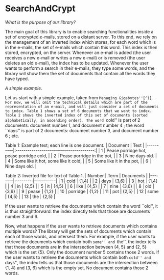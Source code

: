 # SearchAndCrypt

*What is the purpose of our library?*

The main goal of this library is to enable searching functionalities inside a
set of encrypted e-mails, stored on a distant server. To this end, we rely on
the management of an inverted index which stores, for each word which is in the
e-mails, the set of e-mails which contain this word. This index is then stored,
encrypted, on the server. Whenever an e-mail is added (the user receives a new
e-mail or writes a new e-mail) or is removed (the user deletes an old e-mail),
the index has to be updated. Whenever the user wants to perform a search in
their e-mails, they type some words, and the library will show them the set of
documents that contain all the words they have typed.


*A simple example.*

Let us start with a simple example, taken from ``Managing Gigabytes''[^1]. For
now, we will omit the technical details which are part of the
representation of an e-mail, and will just consider a set of documents to
index. Table 1 shows a set of 6 documents that we want
to index. Table 2 shows the inverted index of this set
of documents (sorted alphabetically, in ascending order). The word ``cold'' is
part of 2 documents: document number 1, and document number 4 ; the word
``days'' is part of 2 documents: document number 3, and document number 6 ;
etc.

Table 1: Example text; each line is one document.
| Document |                    Text                  |
|----------|:----------------------------------------:|
|     1    | Pease porridge hot, pease porridge cold, |
|     2    | Pease porridge in the pot,               |
|     3    | Nine days old.                           |
|     4    | Some like it hot, some like it cold,     |
|     5    | Some like it in the pot,                 |
|     6    | Nine days old.                           |


Table 2: Inverted file for text of Table 1.
| Number |   Term   | Documents |
|--------|:--------:|-----------|
|    1   | cold     | {1,4}     |
|    2   | days     | {3,6}     |
|    3   | hot      | {1,4}     |
|    4   | in       | {2,5}     |
|    5   | it       | {4,5}     |
|    6   | like     | {4,5}     |
|    7   | nine     | {3,6}     |
|    8   | old      | {3,6}     |
|    9   | pease    | {1,2}     |
|   10   | porridge | {1,2}     |
|   11   | pot      | {2,5}     |
|   12   | some     | {4,5}     |
|   13   | the      | {2,5}     |

If the user wants to retrieve the documents which contain the word ``old'', it
is thus straightforward: the index directly tells that those are documents
number 3 and 6.

Now, what happens if the user wants to retrieve documents which contains
multiple words? The library will get the sets of documents which contain each
of those words, and intersect them. For example, if the user wants to retrieve
the documents which contain both ``some'' and ``the'', the index tells that
those documents are in the intersection between {4, 5} and {2, 5} which
is the set {5}. Only the document number 5 contains those 2 words.
If the user wants to retrieve the documents which contain both ``cold''
and ``days'', the index tells us that those documents are the intersection
between {1, 4} and {3, 6} which is the empty set. No document
contains those 2 words.

[^1]: I. H. Witten, A. Moffat, and T. C. Bell. ``Managing Gigabytes''. Morgan Kaufmann Publishing, San Francisco, 1999. https://people.eng.unimelb.edu.au/ammoffat/mg/

